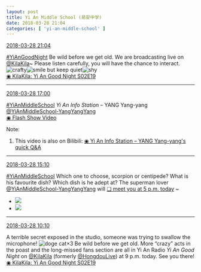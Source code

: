 ```yaml
---
layout: post
title: Yi An Middle School (易安中学)
date: 2018-03-28 21:04
categories: [ 'yi-an-middle-school' ]
---
```


<div class="weibo-info">
  <a href="https://weibo.com/6074218720/G9vihshCU">2018-03-28 21:04</a>
</div>

[#YiAnGoodNight](https://weibo.com/p/10080892b104a59bff303ca883e7931b5b916e/super_index) Be wild before we get old. We are broadcasting live on [@KilaKila](https://weibo.com/u/5990184179)~ Please listen carefully, you will have the chance to interact. ![crafty](https://img.t.sinajs.cn/t4/appstyle/expression/ext/normal/6d/yx_org.gif)![smile but keep quiet](https://img.t.sinajs.cn/t4/appstyle/expression/ext/normal/3a/moren_xiaoerbuyu_org.png)![shy](https://img.t.sinajs.cn/t4/appstyle/expression/ext/normal/6e/shamea_org.gif)  
[◉ KilaKila: Yi An Good Night S02E19](http://www.hongdoufm.com/room/1116378892328763445)

<!-- more -->

---

<div class="weibo-info">
  <a href="https://weibo.com/6074218720/G9tH3FB51">2018-03-28 17:00</a>
</div>

[#YiAnMiddleSchool](https://weibo.com/p/100808e5c67e0668537d4caddefd946dcff208/super_index) *Yi An Info Station* – YANG Yang-yang [@YiAnMiddleSchool-YangYangYang](https://weibo.com/u/6505664746)  
[◉ Flash Show Video](https://www.miaopai.com/show/haz71p0BNnl2n7Ls4NqwEmh9exy7XW1YpMB37A__.htm)

Note:
1. This video is also on Bilibili: [◉ Yi An Info Station – YANG Yang-yang's quick Q&A](https://www.bilibili.com/video/av21340941)

---

<div class="weibo-info">
  <a href="https://weibo.com/6074218720/G9sYqnuFw">2018-03-28 15:10</a>
</div>

[#YiAnMiddleSchool](https://weibo.com/p/100808e5c67e0668537d4caddefd946dcff208/super_index) Which one to choose, scorpion or centipede? What is his favourite dish? Which dish is he adept at? The superman lover [@YiAnMiddleSchool-YangYangYang](https://weibo.com/u/6505664746) will [❏ meet you at 5 p.m. today](http://t.cn/RnQLSeG) ~

<ul class="weibo-pic-list-1">
  <li class="weibo-pic">
    <a href="//wx3.sinaimg.cn/mw690/006D4NLGly1fpsjrqnb17j31se2ol4qq.jpg"><img src="//wx3.sinaimg.cn/thumb150/006D4NLGly1fpsjrqnb17j31se2ol4qq.jpg"/></a>
  </li>
  <li class="weibo-pic">
    <a href="//wx2.sinaimg.cn/mw690/006D4NLGly1fpsjrplgu2j32ay3gg7wj.jpg"><img src="//wx2.sinaimg.cn/thumb150/006D4NLGly1fpsjrplgu2j32ay3gg7wj.jpg"/></a>
  </li>
</ul>

---

<div class="weibo-info">
  <a href="https://weibo.com/6074218720/G9r0EgxFq">2018-03-28 10:10</a>
</div>

A terrible secret exposed in the studio, someone was trying to swallow the microphone! ![doge cat](https://img.t.sinajs.cn/t4/appstyle/expression/ext/normal/4a/mm_org.gif)×3 Be wild before we get old. More “crazy” acts in the poast and the long-missed fans section are all in Yi An Radio *Yi An Good Night* on [@KilaKila](https://weibo.com/u/5990184179) (formerly [@HongdouLive](https://weibo.com/u/5990184179)) at 9 p.m. today. See you there! [◉ KilaKila: Yi An Good Night S02E19](http://www.hongdoufm.com/room/1116378892328763445)
